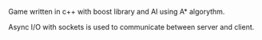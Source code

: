Game written in c++ with boost library and AI using A* algorythm.

Async I/O with sockets is used to communicate between server and client.
